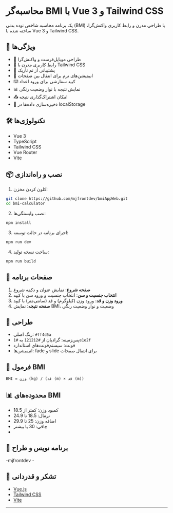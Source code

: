 # محاسبه‌گر BMI با Vue 3 و Tailwind CSS

یک برنامه محاسبه شاخص توده بدنی (BMI) با طراحی مدرن و رابط کاربری واکنش‌گرا، ساخته شده با Vue 3 و Tailwind CSS.

## 🚀 ویژگی‌ها

- 📱 طراحی موبایل‌فرست و واکنش‌گرا
- 🎨 رابط کاربری مدرن با Tailwind CSS
- 🌙 پشتیبانی از تم تاریک
- 🔄 انیمیشن‌های نرم برای انتقال بین صفحات
- ⌨️ کیپد سفارشی برای ورود اعداد
- 📊 نمایش نتیجه با نوار وضعیت رنگی
- 📤 امکان اشتراک‌گذاری نتیجه
- 💾 ذخیره‌سازی داده‌ها در localStorage

## 🛠️ تکنولوژی‌ها

- Vue 3
- TypeScript
- Tailwind CSS
- Vue Router
- Vite

## 📦 نصب و راه‌اندازی

1. کلون کردن مخزن:
```bash
git clone https://github.com/mjfrontdev/bmiAppWeb.git
cd bmi-calculator
```

2. نصب وابستگی‌ها:
```bash
npm install
```

3. اجرای برنامه در حالت توسعه:
```bash
npm run dev
```

4. ساخت نسخه تولید:
```bash
npm run build
```

## 📱 صفحات برنامه

1. **صفحه شروع**: نمایش عنوان و دکمه شروع
2. **انتخاب جنسیت و سن**: انتخاب جنسیت و ورود سن با کیپد
3. **ورود وزن و قد**: ورود وزن (کیلوگرم) و قد (سانتی‌متر) با کیپد
4. **صفحه نتیجه**: نمایش BMI، وضعیت و نوار وضعیت رنگی

## 🎨 طراحی

- رنگ اصلی: `#ff4d5a`
- پس‌زمینه: گرادیان از `#121212` به `#1e1e2f`
- فونت: سیستم‌فونت‌های استاندارد
- انیمیشن‌ها: fade و slide برای انتقال صفحات

## 📝 فرمول BMI

```
BMI = وزن (kg) / (قد (m) × قد (m))
```

## 📊 محدوده‌های BMI

- کمبود وزن: کمتر از 18.5
- نرمال: 18.5 تا 24.9
- اضافه وزن: 25 تا 29.9
- چاقی: 30 یا بیشتر
- 
## 👥 برنامه نویس و طراح

-mjfrontdev -

## 🙏 تشکر و قدردانی

- [Vue.js](https://vuejs.org/)
- [Tailwind CSS](https://tailwindcss.com/)
- [Vite](https://vitejs.dev/)

---
